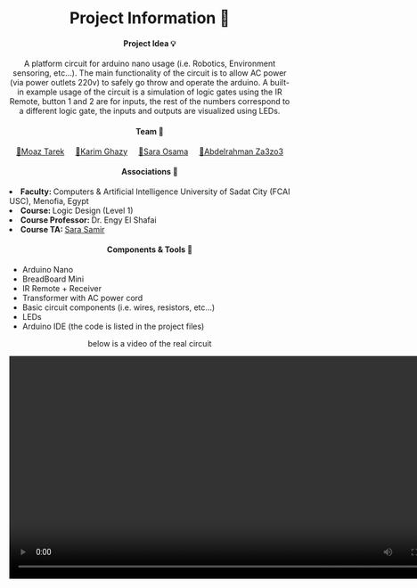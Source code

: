 <h1 align="center"> Project Information 📝 </h1>

<h4 align="center"> Project Idea 💡 </h4>

<p align="center">
    A platform circuit for arduino nano usage (i.e. Robotics, Environment sensoring, etc...).
    The main functionality of the circuit is to allow AC power (via power outlets 220v) to safely go throw and operate the arduino.
    A built-in example usage of the circuit is a simulation of logic gates using the IR Remote, button 1 and 2 are for inputs, the rest of the numbers correspond to a different logic gate, the inputs and outputs are visualized using LEDs.
</p>

<h4 align="center">Team 👥</h4>

<p align="center">
    <a href="https://github.com/Mawziminium">🔹Moaz Tarek</a> &nbsp;&nbsp;&nbsp;
    <a href="https://github.com/Karimskee">🔹Karim Ghazy</a> &nbsp;&nbsp;&nbsp;
    <a href="https://github.com/sara96500">🔹Sara Osama</a> &nbsp;&nbsp;&nbsp;
    <a href="https://github.com/Ubb-a">🔹Abdelrahman Za3zo3</a>
</p>

<h4 align="center"> Associations 🔗 </h4>

<ui>
    <li><b> Faculty:             </b> Computers & Artificial Intelligence University of Sadat City (FCAI USC), Menofia, Egypt     <br>
    <li><b> Course:             </b> Logic Design (Level 1) <br>
    <li><b> Course Professor:   </b> Dr. Engy El Shafai     <br>
    <li><b> Course TA:          </b> <a href="https://www.linkedin.com/in/sara-samir-20265a222?lipi=urn%3Ali%3Apage%3Ad_flagship3_profile_view_base_contact_details%3BOCPVLS7GShyBjgAlMU02xQ%3D%3D"> Sara Samir </a>
</ui>


<h4 align="center"> Components & Tools 🧰 </h4>

<ul>
    <li> Arduino Nano
    <li> BreadBoard Mini
    <li> IR Remote + Receiver
    <li> Transformer with AC power cord
    <li> Basic circuit components (i.e. wires, resistors, etc...)
    <li> LEDs
    <li> Arduino IDE (the code is listed in the project files)
</ul>


<p align="center"> below is a video of the real circuit </p>
<video controls src="test vid.mp4" title="Title" width=800></video>